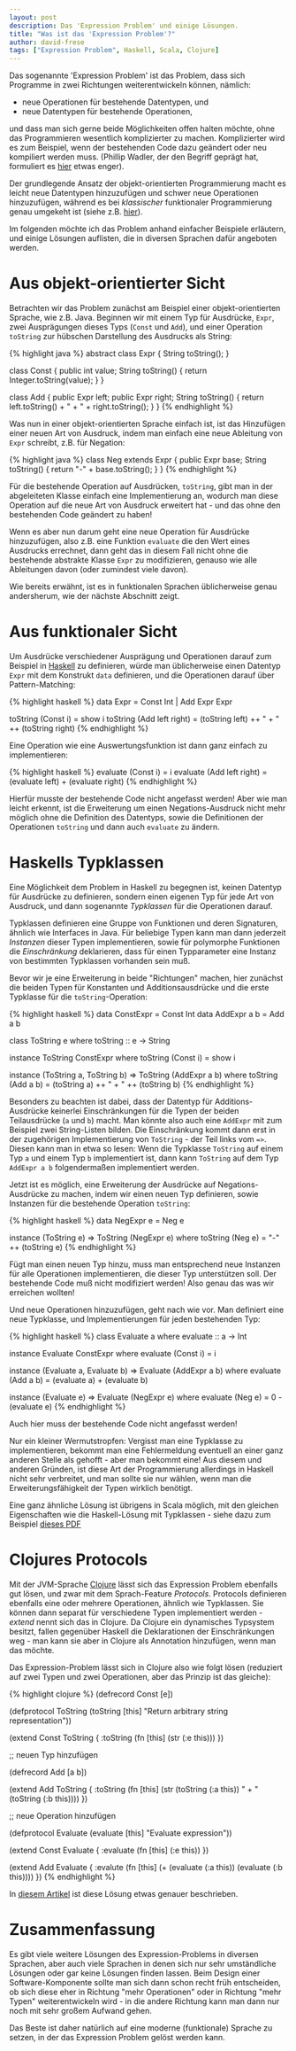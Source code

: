 ```yaml
---
layout: post
description: Das 'Expression Problem' und einige Lösungen.
title: "Was ist das 'Expression Problem'?"
author: david-frese
tags: ["Expression Problem", Haskell, Scala, Clojure]
---
```


Das sogenannte 'Expression Problem' ist das Problem, dass sich
Programme in zwei Richtungen weiterentwickeln können, nämlich:

- neue Operationen für bestehende Datentypen, und
- neue Datentypen für bestehende Operationen,

und dass man sich gerne beide Möglichkeiten offen halten möchte, ohne
das Programmieren wesentlich komplizierter zu machen. Komplizierter
wird es zum Beispiel, wenn der bestehenden Code dazu geändert oder
neu kompiliert werden muss. (Phillip Wadler, der den Begriff geprägt
hat, formuliert es
[hier](http://www.daimi.au.dk/~madst/tool/papers/expression.txt) etwas
enger).

<!--
    Das _Expression Problem_ ist ein neuer Name für ein altes Problem.
    Das Ziel ist es, einen Datentyp durch eine Reihe von Fällen
    beschreiben zu können, sodass man neue Fälle zum Datentyp und neue
    Funktionen auf dem Datentyp hinzufügen kann, ohne dabei
    bestehenden Code neu kompilieren zu müssen, und ohne dabei
    die statische Typsicherheit des Codes aufzugeben (z.b. keine Typ-Casts).
-->

Der grundlegende Ansatz der objekt-orientierten Programmierung macht
es leicht neue Datentypen hinzuzufügen und schwer neue Operationen
hinzuzufügen, während es bei _klassischer_ funktionaler
Programmierung genau umgekeht ist (siehe z.B.
[hier](http://stackoverflow.com/questions/2078978/functional-programming-vs-object-oriented-programming)).

Im folgenden möchte ich das Problem anhand einfacher Beispiele
erläutern, und einige Lösungen auflisten, die in diversen Sprachen
dafür angeboten werden.

<!-- more start -->

Aus objekt-orientierter Sicht
===

Betrachten wir das Problem zunächst am Beispiel einer
objekt-orientierten Sprache, wie z.B. Java. Beginnen wir mit einem Typ
für Ausdrücke, `Expr`, zwei Ausprägungen dieses Typs (`Const` und
`Add`), und einer Operation `toString` zur hübschen Darstellung des
Ausdrucks als String:

{% highlight java %}
abstract class Expr {
    String toString();
}

class Const {
    public int value;
    String toString() {
        return Integer.toString(value);
    }
}

class Add {
    public Expr left;
    public Expr right;
    String toString() {
        return left.toString() + " + " + right.toString();
    }
}
{% endhighlight %}

Was nun in einer objekt-orientierten Sprache einfach ist, ist das
Hinzufügen einer neuen Art von Ausdruck, indem man einfach eine neue
Ableitung von `Expr` schreibt, z.B. für Negation:

{% highlight java %}
class Neg extends Expr {
    public Expr base;
    String toString() {
        return "-" + base.toString();
    }
}
{% endhighlight %}

Für die bestehende Operation auf Ausdrücken, `toString`, gibt man in
der abgeleiteten Klasse einfach eine Implementierung an, wodurch man
diese Operation auf die neue Art von Ausdruck erweitert hat - und das
ohne den bestehenden Code geändert zu haben!

Wenn es aber nun darum geht eine neue Operation für Ausdrücke
hinzuzufügen, also z.B. eine Funktion `evaluate` die den Wert eines
Ausdrucks errechnet, dann geht das in diesem Fall nicht ohne die
bestehende abstrakte Klasse `Expr` zu modifizieren, genauso wie alle
Ableitungen davon (oder zumindest viele davon).

Wie bereits erwähnt, ist es in funktionalen Sprachen üblicherweise
genau andersherum, wie der nächste Abschnitt zeigt.

Aus funktionaler Sicht
===

Um Ausdrücke verschiedener Ausprägung und Operationen darauf zum
Beispiel in [Haskell](http://www.haskell.org/) zu definieren, würde
man üblicherweise einen Datentyp `Expr` mit dem Konstrukt `data`
definieren, und die Operationen darauf über Pattern-Matching:

{% highlight haskell %}
data Expr =
    Const Int
  | Add Expr Expr

toString (Const i) = show i
toString (Add left right) = (toString left) ++ " + " ++ (toString right)
{% endhighlight %}

Eine Operation wie eine Auswertungsfunktion ist dann ganz einfach zu
implementieren:

{% highlight haskell %}
evaluate (Const i) = i
evaluate (Add left right) = (evaluate left) + (evaluate right)
{% endhighlight %}

Hierfür musste der bestehende Code nicht angefasst werden! Aber wie
man leicht erkennt, ist die Erweiterung um einen Negations-Ausdruck
nicht mehr möglich ohne die Definition des Datentyps, sowie die
Definitionen der Operationen `toString` und dann auch `evaluate` zu
ändern.

Haskells Typklassen
===

Eine Möglichkeit dem Problem in Haskell zu begegnen ist, keinen
Datentyp für Ausdrücke zu definieren, sondern einen eigenen Typ für
jede Art von Ausdruck, und dann sogenannte _Typklassen_ für die
Operationen darauf.

Typklassen definieren eine Gruppe von Funktionen
und deren Signaturen, ähnlich wie Interfaces in Java. Für beliebige
Typen kann man dann jederzeit _Instanzen_ dieser Typen implementieren,
sowie für polymorphe Funktionen die _Einschränkung_ deklarieren, dass
für einen Typparameter eine Instanz von bestimmten Typklassen
vorhanden sein muß.

Bevor wir je eine Erweiterung in beide "Richtungen" machen, hier
zunächst die beiden Typen für Konstanten und Additionsausdrücke und
die erste Typklasse für die `toString`-Operation:

{% highlight haskell %}
data ConstExpr = Const Int
data AddExpr a b = Add a b 

class ToString e where
  toString :: e -> String

instance ToString ConstExpr where
  toString (Const i) = show i

instance (ToString a, ToString b) => ToString (AddExpr a b) where
  toString (Add a b) = (toString a) ++ " + " ++ (toString b)
{% endhighlight %}

Besonders zu beachten ist dabei, dass der Datentyp für
Additions-Ausdrücke keinerlei Einschränkungen für die Typen der beiden
Teilausdrücke (`a` und `b`) macht. Man könnte also auch eine `AddExpr`
mit zum Beispiel zwei String-Listen bilden. Die Einschränkung kommt
dann erst in der zugehörigen Implementierung von `ToString` - der Teil
links vom `=>`. Diesen kann man in etwa so lesen: Wenn die Typklasse
`ToString` auf einem Typ `a` und einem Typ `b` implementiert ist, dann
kann `ToString` auf dem Typ `AddExpr a b` folgendermaßen implementiert
werden.

Jetzt ist es möglich, eine Erweiterung der Ausdrücke auf
Negations-Ausdrücke zu machen, indem wir einen neuen Typ definieren,
sowie Instanzen für die bestehende Operation `toString`:

{% highlight haskell %}
data NegExpr e = Neg e

instance (ToString e) => ToString (NegExpr e) where
  toString (Neg e) = "-" ++ (toString e)
{% endhighlight %}

Fügt man einen neuen Typ hinzu, muss man entsprechend neue Instanzen
für alle Operationen implementieren, die dieser Typ unterstützen soll.
Der bestehende Code muß nicht modifiziert werden! Also genau das was
wir erreichen wollten!

Und neue Operationen hinzuzufügen, geht nach wie vor. Man definiert eine
neue Typklasse, und Implementierungen für jeden bestehenden Typ:

{% highlight haskell %}
class Evaluate a where
  evaluate :: a -> Int

instance Evaluate ConstExpr where
  evaluate (Const i) = i

instance (Evaluate a, Evaluate b) => Evaluate (AddExpr a b) where
  evaluate (Add a b) = (evaluate a) + (evaluate b)

instance (Evaluate e) => Evaluate (NegExpr e) where
  evaluate (Neg e) = 0 - (evaluate e)
{% endhighlight %}

Auch hier muss der bestehende Code nicht angefasst werden!

Nur ein kleiner Wermutstropfen: Vergisst man eine Typklasse zu
implementieren, bekommt man eine Fehlermeldung eventuell an einer ganz
anderen Stelle als gehofft - aber man bekommt eine! Aus diesem und
anderen Gründen, ist diese Art der Programmierung allerdings in
Haskell nicht sehr verbreitet, und man sollte sie nur wählen, wenn man
die Erweiterungsfähigkeit der Typen wirklich benötigt.

Eine ganz ähnliche Lösung ist übrigens in Scala möglich, mit den
gleichen Eigenschaften wie die Haskell-Lösung mit Typklassen - siehe
dazu zum Beispiel
[dieses PDF](http://ropas.snu.ac.kr/~bruno/papers/TypeClasses.pdf)

Clojures Protocols
===

Mit der JVM-Sprache [Clojure](http://clojure.org/) lässt sich das
Expression Problem ebenfalls gut lösen, und zwar mit dem
Sprach-Feature _Protocols_. Protocols definieren ebenfalls eine oder
mehrere Operationen, ähnlich wie Typklassen. Sie können dann separat
für verschiedene Typen implementiert werden - _extend_ nennt sich das
in Clojure. Da Clojure ein dynamisches Typsystem besitzt, fallen
gegenüber Haskell die Deklarationen der Einschränkungen weg - man kann
sie aber in Clojure als Annotation hinzufügen, wenn man das möchte.

Das Expression-Problem lässt sich in Clojure also wie folgt lösen
(reduziert auf zwei Typen und zwei Operationen, aber das Prinzip ist
das gleiche):

{% highlight clojure %}
(defrecord Const [e])

(defprotocol ToString
  (toString [this] "Return arbitrary string representation"))

(extend Const ToString
  { :toString (fn [this] (str (:e this))) })

;; neuen Typ hinzufügen

(defrecord Add [a b])

(extend Add ToString
  { :toString (fn [this]
      (str (toString (:a this)) " + " (toString (:b this))))
  })

;; neue Operation hinzufügen

(defprotocol Evaluate
  (evaluate [this] "Evaluate expression"))

(extend Const Evaluate
  { :evaluate (fn [this] (:e this)) })

(extend Add Evaluate
  { :evalute (fn [this]
      (+ (evaluate (:a this)) (evaluate (:b this))))
  })
{% endhighlight %}

In [diesem
Artikel](http://www.ibm.com/developerworks/library/j-clojure-protocols/)
ist diese Lösung etwas genauer beschrieben.

Zusammenfassung
===

Es gibt viele weitere Lösungen des Expression-Problems in diversen
Sprachen, aber auch viele Sprachen in denen sich nur sehr umständliche
Lösungen oder gar keine Lösungen finden lassen. Beim Design einer
Software-Komponente sollte man sich dann schon recht früh entscheiden,
ob sich diese eher in Richtung "mehr Operationen" oder in Richtung
"mehr Typen" weiterentwickeln wird - in die andere Richtung kann man
dann nur noch mit sehr großem Aufwand gehen.

Das Beste ist daher natürlich auf eine moderne (funktionale) Sprache
zu setzen, in der das Expression Problem gelöst werden kann.

<!--
non-solutions in C#:
- the visitor pattern (loose data extensibility)
- partial classes (no seperate compilation)
- static type cast switch (no type safety, no data ext)
- virtual type cast switch (no type safety)
- extension methods (not virtual no so data ext)
-->
